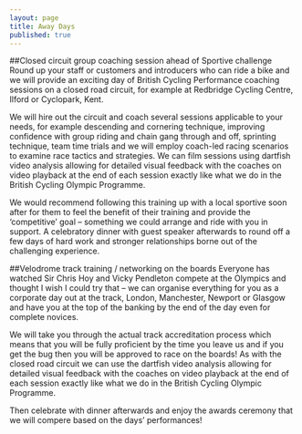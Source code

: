 ```yaml
---
layout: page
title: Away Days
published: true
---
```


##Closed circuit group coaching session ahead of Sportive challenge
Round up your staff or customers and introducers who can ride a bike and we will provide an exciting day of British Cycling Performance coaching sessions on a closed road circuit, for example at Redbridge Cycling Centre, Ilford or Cyclopark, Kent.

We will hire out the circuit and coach several sessions applicable to your needs, for example descending and cornering technique, improving confidence with group riding and chain gang through and off, sprinting technique, team time trials and we will employ coach-led racing scenarios to examine race tactics and strategies. We can film sessions using dartfish video analysis allowing for detailed visual feedback with the coaches on video playback at the end of each session exactly like what we do in the British Cycling Olympic Programme.

We would recommend following this training up with a local sportive soon after for them to feel the benefit of their training and provide the ‘competitive’ goal – something we could arrange and ride with you in support. A celebratory dinner with guest speaker afterwards to round off a few days of hard work and stronger relationships borne out of the challenging experience.

##Velodrome track training / networking on the boards
Everyone has watched Sir Chris Hoy and Vicky Pendleton compete at the Olympics and thought I wish I could try that – we can organise everything for you as a corporate day out at the track, London, Manchester, Newport or Glasgow and have you at the top of the banking by the end of the day even for complete novices.

We will take you through the actual track accreditation process which means that you will be fully proficient by the time you leave us and if you get the bug then you will be approved to race on the boards! As with the closed road circuit we can use the dartfish video analysis allowing for detailed visual feedback with the coaches on video playback at the end of each session exactly like what we do in the British Cycling Olympic Programme.

Then celebrate with dinner afterwards and enjoy the awards ceremony that we will compere based on the days’ performances!